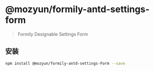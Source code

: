 # @mozyun/formily-antd-settings-form

> Formily Designable Settings Form

## 安装

```bash
npm install @mozyun/formily-antd-settings-Form --save
```
